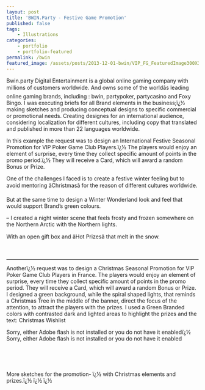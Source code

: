```yaml
---
layout: post
title: 'BWIN.Party - Festive Game Promotion'
published: false
tags:
    - Illustrations
categories:
    - portfolio
    - portfolio-featured
permalink: /bwin
featured_image: /assets/posts/2013-12-01-bwin/VIP_FG_FeaturedImage300X300pix.jpg
---
```

Bwin.party Digital Entertainment is a global online gaming company with millions of customers worldwide. And owns some of the worldâs leading online gaming brands, including : bwin, partypoker, partycasino and Foxy Bingo. I was executing briefs for all Brand elements in the business;ï¿½ making sketches and producing conceptual designs to specific commercial or promotional needs. Creating designes for an international audience, considering localization for different cultures, including copy that translated and published in more than 22 languages worldwide.

In this example the request was to design an International Festive Seasonal Promotion for VIP Poker Game Club Players.ï¿½ The players would enjoy an element of surprise, every time they collect specific amount of points in the promo period.ï¿½ They will receive a Card, which will award a random Bonus or Prize.

One of the challenges I faced is to create a festive winter feeling but to avoid mentoring âChristmasâ for the reason of different cultures worldwide.
  
But at the same time to design a Winter Wonderland look and feel that would support Brand&#8217;s green colours.

&#8211; I created a night winter scene that feels frosty and frozen somewhere on the Northern Arctic with the Northern lights.
  
With an open gift box and âHot Prizesâ that melt in the snow.

&nbsp;
















  ****


Anotherï¿½ request was to design a Christmas Seasonal Promotion for VIP Poker Game Club Players in France. The players would enjoy an element of surprise, every time they collect specific amount of points in the promo period. They will receive a Card, which will award a random Bonus or Prize. I designed a green background, while the spiral shaped lights, that reminds a Christmas Tree in the middle of the banner, direct the focus of the attention, to attract the players with the prizes. I used a Green Branded colors with contrasted dark and lighted areas to highlight the prizes and the text: Christmas Wishlist

Sorry, either Adobe flash is not installed or you do not have it enabledï¿½ Sorry, either Adobe flash is not installed or you do not have it enabled



&nbsp;

&nbsp;

More sketches for the promotion- ï¿½ with Christmas elements and prizes.ï¿½ ï¿½ ï¿½ 





&nbsp;